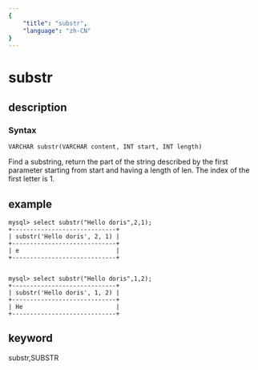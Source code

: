 ```yaml
---
{
    "title": "substr",
    "language": "zh-CN"
}
---
```


<!-- 
Licensed to the Apache Software Foundation (ASF) under one
or more contributor license agreements.  See the NOTICE file
distributed with this work for additional information
regarding copyright ownership.  The ASF licenses this file
to you under the Apache License, Version 2.0 (the
"License"); you may not use this file except in compliance
with the License.  You may obtain a copy of the License at

  http://www.apache.org/licenses/LICENSE-2.0

Unless required by applicable law or agreed to in writing,
software distributed under the License is distributed on an
"AS IS" BASIS, WITHOUT WARRANTIES OR CONDITIONS OF ANY
KIND, either express or implied.  See the License for the
specific language governing permissions and limitations
under the License.
-->

# substr
## description
### Syntax

`VARCHAR substr(VARCHAR content, INT start, INT length)`

Find a substring, return the part of the string described by the first parameter starting from start and having a length of len. The index of the first letter is 1.

## example

```
mysql> select substr("Hello doris",2,1);
+-----------------------------+
| substr('Hello doris', 2, 1) |
+-----------------------------+
| e                           |
+-----------------------------+


mysql> select substr("Hello doris",1,2);
+-----------------------------+
| substr('Hello doris', 1, 2) |
+-----------------------------+
| He                          |
+-----------------------------+

```
## keyword
substr,SUBSTR
